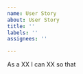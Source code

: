 ```yaml
---
name: User Story
about: User Story
title: ''
labels: ''
assignees: ''

---
```


As a XX I can XX so that
